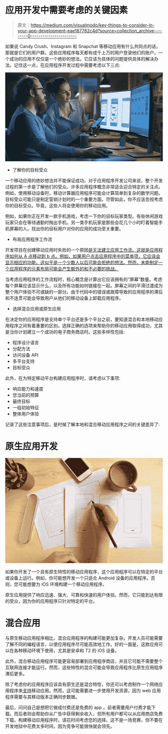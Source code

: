 # 应用开发中需要考虑的关键因素

> 原文：<https://medium.com/visualmodo/key-things-to-consider-in-your-app-development-eae187782c4d?source=collection_archive---------0----------------------->

如果说 Candy Crush、Instagram 和 Snapchat 等移动应用有什么共同点的话，那就是它们的用户群。这些应用程序每天都有成千上万的用户登录他们的账户。一个成功的应用不仅仅是一个绝妙的想法。它应该为具体的问题提供具体的解决办法。记住这一点，在应用程序开发过程中需要考虑以下三点:

![](img/8a9089ed105608bb081d23f25f3a9598.png)

*   了解你的目标受众

一个移动应用的绝妙想法并不能保证成功。对于应用程序开发公司来说，整个开发过程的第一步是了解他们的受众。许多应用程序概念非常适合迎合特定的关注点。例如，使用移动设备时，移动计算器应用程序可能会计算简单到复杂的数学问题。目标受众可能只是制定营销计划时的一个重要方面。尽管如此，你不应该忽视考虑你的目标受众。毕竟，这些人将会使用你的移动应用。

例如，如果你正在开发一款手机游戏，考虑一下你的目标玩家类型。有些休闲游戏玩家只会在等待通勤时掏出手机。另一类手机玩家是那些会花几个小时盯着智能手机屏幕的人。找出你的目标用户对你的应用的成功至关重要。

*   布局应用程序工作流

开发项目在创建移动应用时失败的一个原因[是无法建立应用工作流。这就是应用程序如何从 A 点移动到 b 点。例如，如果用户点击应用程序中的菜单项，它应该会显示相应的功能。这似乎是一个少数人以后可能会拒绝的想法。然而，未能制定一个应用程序的元素布局可能会产生额外的和不必要的挑战。](https://clearsumm.it/why-software-projects-fail/)

当考虑应用程序的工作流程时，核心概念是计算出它应该拥有的“屏幕”数量。考虑每个屏幕应该显示什么，以及所有功能如何链接在一起。屏幕之间的平滑过渡成为整个用户体验不可或缺的一部分。由于代码中的错误或故障导致的应用程序的滞后和不连贯可能会导致用户从他们的移动设备上卸载应用程序。

*   选择混合应用或原生应用

在决定你的应用程序是支持单个平台还是多个平台之前，要知道混合和本地移动应用程序之间有着重要的区别。选择正确的选项来帮助你的移动应用取得成功，尤其是当你计划建立一个成功的电子商务商店时。这些多样性包括:

*   程序设计语言
*   分配方法
*   访问设备 API
*   多平台支持
*   目标受众

此外，在为特定移动平台构建应用程序时，请考虑以下事项:

*   响应能力和速度
*   您当前的预算
*   最终目标
*   一组初始特征
*   整体用户体验

记录了这些注意事项后，是时候了解本地和混合移动应用程序之间的关键差异了:

# 原生应用开发

![](img/f383958f97f57bc79d4182f15565d2ba.png)

如果你开发了一个具有原生特性的移动应用程序，这个应用程序可以在特定的平台或设备上运行。例如，你可能想开发一个只适合 Android 设备的应用程序。否则，您可能想要为 iOS 环境构建一个移动应用程序。

原生应用提供了响应迅速、强大、可靠和快速的用户体验。然而，它只能到达有限的受众，因为你的应用程序只针对特定的平台。

# 混合应用

与原生移动应用程序相比，混合应用程序的构建可能更加复杂。开发人员可能需要了解不同的编程语言，以使应用程序尽可能高效地工作。好的一面是，这款应用可以在各种移动环境下使用，尤其是安卓和 T2 的 iOS 设备。

此外，混合移动应用程序可能更容易部署到应用程序商店，并且它可能不需要整个互联网连接才能运行。然而，这些特性的混合可能会导致应用程序比原生应用程序滞后更多。

除了考虑你的应用程序应该具有原生还是混合特性，你还可以考虑制作一个网络应用程序来[支持](https://visualmodo.com/help/)移动应用。然而，这可能需要进一步使用开发资源，因为 web 应用程序需要与其移动版本正确同步数据。

最后，问问自己是想把它做成付费还是免费的 app 。前者需要用户付费才能下载。而后者则会帮助你从广告中获得剩余收入，但所有用户都可以从应用商店免费下载。构建移动应用程序时，请花时间考虑您的选择。这不是一场竞赛，但不要在开发地狱中花费太多时间，因为竞争可能很快就会领先。
